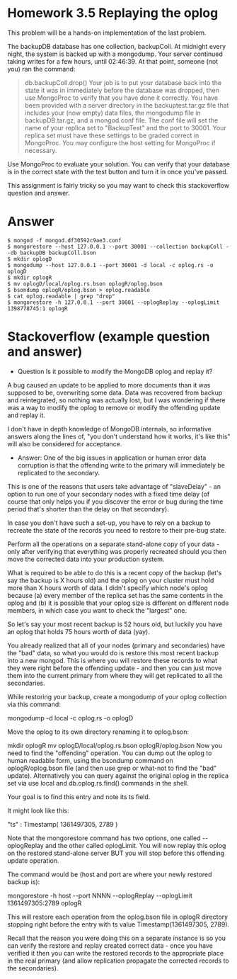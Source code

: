 # Homework 3.5 Replaying the oplog
This problem will be a hands-on implementation of the last problem.

The backupDB database has one collection, backupColl. At midnight every night, the system is backed up with a mongodump. Your server continued taking writes for a few hours, until 02:46:39. At that point, someone (not you) ran the command:

> db.backupColl.drop()
Your job is to put your database back into the state it was in immediately before the database was dropped, then use MongoProc to verify that you have done it correctly.
You have been provided with a server directory in the backuptest.tar.gz file that includes your (now empty) data files, the mongodump file in backupDB.tar.gz, and a mongod.conf file. The conf file will set the name of your replica set to "BackupTest" and the port to 30001. Your replica set must have these settings to be graded correct in MongoProc. You may configure the host setting for MongoProc if necessary.

Use MongoProc to evaluate your solution. You can verify that your database is in the correct state with the test button and turn it in once you've passed.

This assignment is fairly tricky so you may want to check this stackoverflow question and answer.

# Answer
```
$ mongod -f mongod.df30592c9ae3.conf
$ mongorestore --host 127.0.0.1 --port 30001 --collection backupColl --db backupDB backupColl.bson 
$ mkdir oplogD
$ mongodump --host 127.0.0.1 --port 30001 -d local -c oplog.rs -o oplogD
$ mkdir oplogR
$ mv oplogD/local/oplog.rs.bson oplogR/oplog.bson
$ bsondump oplogR/oplog.bson > oplog.readable
$ cat oplog.readable | grep "drop"
$ mongorestore -h 127.0.0.1 --port 30001 --oplogReplay --oplogLimit 1398778745:1 oplogR

```

# Stackoverflow (example question and answer)
- Question
Is it possible to modify the MongoDB oplog and replay it?

A bug caused an update to be applied to more documents than it was supposed to be, overwriting some data. Data was recovered from backup and reintegrated, so nothing was actually lost, but I was wondering if there was a way to modify the oplog to remove or modify the offending update and replay it.

I don't have in depth knowledge of MongoDB internals, so informative answers along the lines of, "you don't understand how it works, it's like this" will also be considered for acceptance.

- Answer:
One of the big issues in application or human error data corruption is that the offending write to the primary will immediately be replicated to the secondary.

This is one of the reasons that users take advantage of "slaveDelay" - an option to run one of your secondary nodes with a fixed time delay (of course that only helps you if you discover the error or bug during the time period that's shorter than the delay on that secondary).

In case you don't have such a set-up, you have to rely on a backup to recreate the state of the records you need to restore to their pre-bug state.

Perform all the operations on a separate stand-alone copy of your data - only after verifying that everything was properly recreated should you then move the corrected data into your production system.

What is required to be able to do this is a recent copy of the backup (let's say the backup is X hours old) and the oplog on your cluster must hold more than X hours worth of data. I didn't specify which node's oplog because (a) every member of the replica set has the same contents in the oplog and (b) it is possible that your oplog size is different on different node members, in which case you want to check the "largest" one.

So let's say your most recent backup is 52 hours old, but luckily you have an oplog that holds 75 hours worth of data (yay).

You already realized that all of your nodes (primary and secondaries) have the "bad" data, so what you would do is restore this most recent backup into a new mongod. This is where you will restore these records to what they were right before the offending update - and then you can just move them into the current primary from where they will get replicated to all the secondaries.

While restoring your backup, create a mongodump of your oplog collection via this command:

mongodump -d local -c oplog.rs -o oplogD

Move the oplog to its own directory renaming it to oplog.bson:

mkdir oplogR
mv oplogD/local/oplog.rs.bson oplogR/oplog.bson
Now you need to find the "offending" operation. You can dump out the oplog to human readable form, using the bsondump command on oplogR/oplog.bson file (and then use grep or what-not to find the "bad" update). Alternatively you can query against the original oplog in the replica set via use local and db.oplog.rs.find() commands in the shell.

Your goal is to find this entry and note its ts field.

It might look like this:

"ts" : Timestamp( 1361497305, 2789 )

Note that the mongorestore command has two options, one called --oplogReplay and the other called oplogLimit. You will now replay this oplog on the restored stand-alone server BUT you will stop before this offending update operation.

The command would be (host and port are where your newly restored backup is):

mongorestore -h host --port NNNN --oplogReplay --oplogLimit 1361497305:2789 oplogR

This will restore each operation from the oplog.bson file in oplogR directory stopping right before the entry with ts value Timestamp(1361497305, 2789).

Recall that the reason you were doing this on a separate instance is so you can verify the restore and replay created correct data - once you have verified it then you can write the restored records to the appropriate place in the real primary (and allow replication propagate the corrected records to the secondaries).



